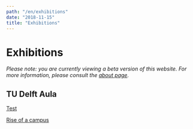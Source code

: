 ```yaml
---
path: "/en/exhibitions"
date: "2018-11-15"
title: "Exhibitions"
---
```


# Exhibitions

*Please note: you are currently viewing a beta version of this website.*
*For more information, please consult the [about page](/en/about/).*

## TU Delft Aula

<div class="blocks">
<div class="block tint yellow cutcorners w-4 h-4 image">

[Test](/en/exhibitions/test)
</div>
<div class="block tint copper cutcorners w-4 h-4 image">

[Rise of a campus](/en/exhibitions/rise-of-a-campus)
</div>
</div>

